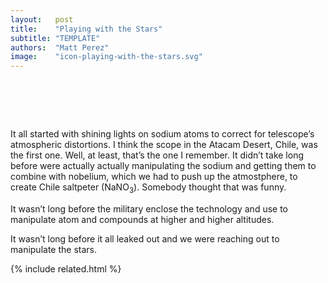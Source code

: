 ```yaml
---
layout:   post
title:    "Playing with the Stars"
subtitle: "TEMPLATE"
authors:  "Matt Perez"
image:    "icon-playing-with-the-stars.svg"
---
```


<div style="display:none;">
 <p>It all started with shining lights on sodium atoms to correct for telescope&rsquo;s atmospheric distortions.</p>
</div>

<h1>&nbsp;</h1>
 <p>It all started with shining lights on sodium atoms to correct for telescope&rsquo;s atmospheric distortions. I think the scope in the Atacam Desert, Chile, was the first one. Well, at least, that&rsquo;s the one I remember. It didn&rsquo;t take long before were actually actually manipulating the sodium and getting them to combine with nobelium, which we had to push up the atmostphere, to create Chile saltpeter (NaNO<sub>3</sub>). Somebody thought that was funny.</p>
 <p>It wasn&rsquo;t long before the military enclose the technology and use to manipulate atom and compounds at higher and higher altitudes.</p>
 <p>It wasn&rsquo;t long before it all leaked out and we were reaching out to manipulate the stars.</p>

{% include related.html %}